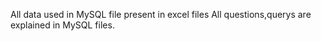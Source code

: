 All data used in MySQL file present in excel files
All questions,querys are explained in MySQL files.
